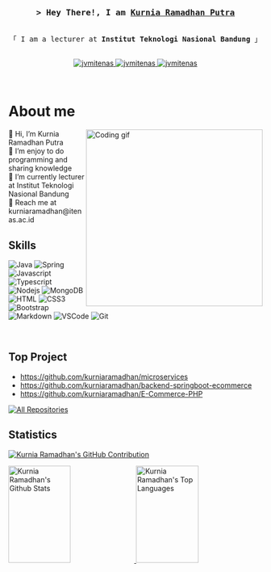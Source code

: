 <!-- Intro  -->
<h3 align="center">
        <samp>&gt; Hey There!, I am
                <b><a target="_blank" href="https://www.itenas.ac.id/brosur-program-studi/fti/program-studi-sistem-informasi/kurnia-ramadhan-putra-s-kom-m-t/">Kurnia Ramadhan Putra</a></b>
        </samp>
</h3>

<p align="center"> 
  <samp>
    <br>
    「 I am a lecturer at <b>Institut Teknologi Nasional Bandung</b> 」
    <br>
    <br>
  </samp>
</p>

<p align="center">
 <a href="https://dewacoding.wordpress.com/" target="blank">
  <img src="https://img.shields.io/badge/Website-DC143C?style=for-the-badge&logo=medium&logoColor=white" alt="jvmitenas" />
 </a>
 <a href="https://www.linkedin.com/in/kurniaramadhanputra/" target="_blank">
  <img src="https://img.shields.io/badge/LinkedIn-0077B5?style=for-the-badge&logo=linkedin&logoColor=white" alt="jvmitenas"/>
 </a>
 <a href="https://www.instagram.com/kramadhanputra/" target="_blank">
  <img src="https://img.shields.io/badge/Instagram-fe4164?style=for-the-badge&logo=instagram&logoColor=white" alt="jvmitenas" />
 </a> 
</p>
<br />

<!-- About Section -->
 # About me
 
<p>
  <img align="right" width="350" src="/assets/programmer.gif" alt="Coding gif" />
  👋 Hi, I’m Kurnia Ramadhan Putra <br/>
  👀 I’m enjoy to do programming and sharing knowledge <br/>
  🌱 I’m currently lecturer at Institut Teknologi Nasional Bandung <br/>
  📧 Reach me at kurniaramadhan@itenas.ac.id
</p>

## Skills

![Java](https://img.shields.io/badge/Java-F05032?style=for-the-badge&logo=java&logoColor=white)
![Spring](https://img.shields.io/badge/Spring-4EA94B?style=for-the-badge&logo=spring&logoColor=white)
![Javascript](https://img.shields.io/badge/Javascript-F0DB4F?style=for-the-badge&labelColor=black&logo=javascript&logoColor=F0DB4F)
![Typescript](https://img.shields.io/badge/Typescript-007acc?style=for-the-badge&labelColor=black&logo=typescript&logoColor=007acc)
![Nodejs](https://img.shields.io/badge/Nodejs-3C873A?style=for-the-badge&labelColor=black&logo=node.js&logoColor=3C873A)
![MongoDB](https://img.shields.io/badge/MongoDB-4EA94B?style=for-the-badge&logo=mongodb&logoColor=white)
![HTML](https://img.shields.io/badge/HTML5-E34F26?style=for-the-badge&logo=html5&logoColor=white)
![CSS3](https://img.shields.io/badge/CSS3-1572B6?style=for-the-badge&logo=css3&logoColor=white)
![Bootstrap](https://img.shields.io/badge/Bootstrap-563D7C?style=for-the-badge&logo=bootstrap&logoColor=white)
![Markdown](https://img.shields.io/badge/Markdown-000000?style=for-the-badge&logo=markdown&logoColor=white)
![VSCode](https://img.shields.io/badge/Visual_Studio-0078d7?style=for-the-badge&logo=visual%20studio&logoColor=white)
![Git](https://img.shields.io/badge/Git-F05032?style=for-the-badge&logo=git&logoColor=white)

<br/>

## Top Project
* https://github.com/kurniaramadhan/microservices
* https://github.com/kurniaramadhan/backend-springboot-ecommerce
* https://github.com/kurniaramadhan/E-Commerce-PHP

<p align="left">
  <a href="https://github.com/kurniaramadhan?tab=repositories" target="_blank"><img alt="All Repositories" title="All Repositories" src="https://img.shields.io/badge/-All%20Repos-2962FF?style=for-the-badge&logo=koding&logoColor=white"/></a>
</p>

## Statistics

<p align="left">
  <a href="https://github.com/kurniaramadhan">
    <img src="https://github-profile-summary-cards.vercel.app/api/cards/profile-details?username=kurniaramadhan&theme=radical" alt="Kurnia Ramadhan's GitHub Contribution"/>
  </a>
</p>

<a href="https://github.com/kurniaramadhan">
  <img alt="Kurnia Ramadhan's Github Stats" src="https://denvercoder1-github-readme-stats.vercel.app/api?username=kurniaramadhan&show_icons=true&count_private=true&theme=react&border_color=7F3FBF&bg_color=0D1117&title_color=F85D7F&icon_color=F8D866" height="192px" width="49.5%"/>
</a>
<a href="https://github.com/kurniaramadhan">
  <img alt="Kurnia Ramadhan's Top Languages" src="https://denvercoder1-github-readme-stats.vercel.app/api/top-langs/?username=kurniaramadhan&langs_count=8&layout=compact&theme=react&border_color=7F3FBF&bg_color=0D1117&title_color=F85D7F&icon_color=F8D866" height="192px" width="49.5%"/>
</a>

